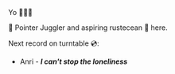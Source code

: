 <antivibe>
Yo 🙋🏽‍♂️

👾 Pointer Juggler and aspiring rustecean 🦀 here.

Next record on turntable 💿: 
- Anri - ***I can't stop the loneliness***

</antivibe>

<!--
**bernie-haxx/bernie-haxx** is a ✨ _special_ ✨ repository because its `README.md` (this file) appears on your GitHub profile.

Here are some ideas to get you started:

- 🔭 I’m currently working on ...
- 🌱 I’m currently learning ...
- 👯 I’m looking to collaborate on ...
- 🤔 I’m looking for help with ...
- 💬 Ask me about ...
- 📫 How to reach me: ...
- 😄 Pronouns: ...
- ⚡ Fun fact: ...
-->
